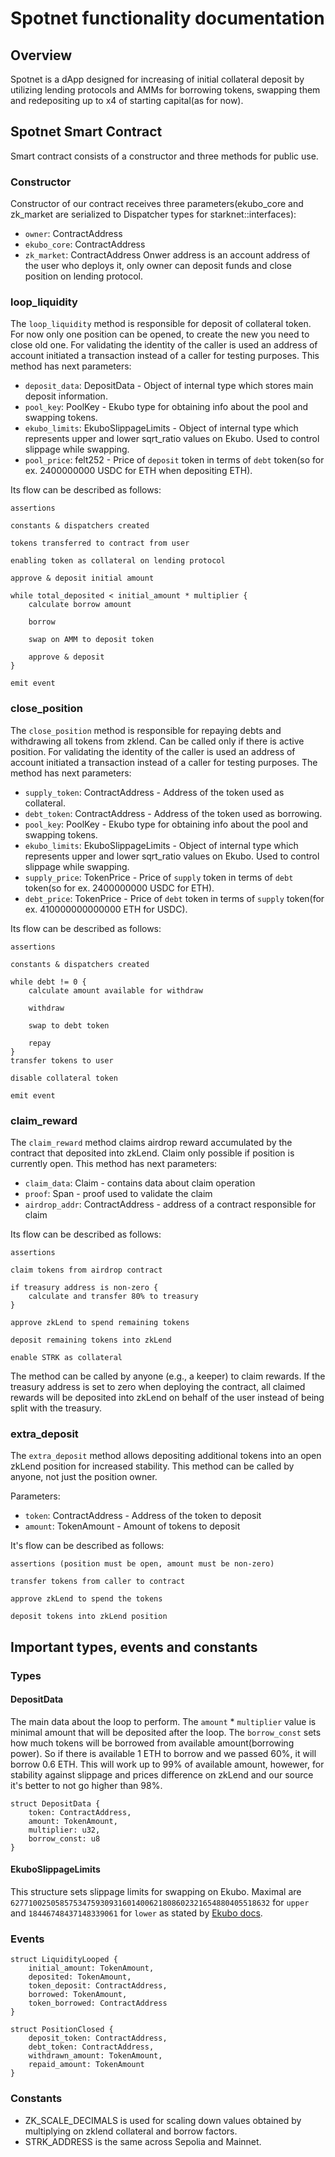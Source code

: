 # Spotnet functionality documentation

## Overview
Spotnet is a dApp designed for increasing of initial collateral deposit by utilizing lending 
protocols and AMMs for borrowing tokens, swapping them and redepositing up to x4 of starting capital(as for now).

## Spotnet Smart Contract
Smart contract consists of a constructor and three methods for public use.

### Constructor
Constructor of our contract receives three parameters(ekubo_core and zk_market are serialized to Dispatcher types for starknet::interfaces):
* `owner`: ContractAddress
* `ekubo_core`: ContractAddress
* `zk_market`: ContractAddress
Onwer address is an account address of the user who deploys it, only owner can deposit funds and close position on lending protocol.

### loop_liquidity
The `loop_liquidity` method is responsible for deposit of collateral token. For now only one position can be opened, to create the new you need to close old one.
For validating the identity of the caller is used an address of account initiated a transaction instead of a caller for testing purposes.
This method has next parameters:
* `deposit_data`: DepositData - Object of internal type which stores main deposit information.
* `pool_key`: PoolKey - Ekubo type for obtaining info about the pool and swapping tokens.
* `ekubo_limits`: EkuboSlippageLimits - Object of internal type which represents upper and lower sqrt_ratio values on Ekubo. Used to control slippage while swapping.
* `pool_price`: felt252 - Price of `deposit` token in terms of `debt` token(so for ex. 2400000000 USDC for ETH when depositing ETH).

Its flow can be described as follows:

```
assertions

constants & dispatchers created

tokens transferred to contract from user

enabling token as collateral on lending protocol

approve & deposit initial amount

while total_deposited < initial_amount * multiplier {
    calculate borrow amount

    borrow

    swap on AMM to deposit token

    approve & deposit
}

emit event
```

### close_position
The `close_position` method is responsible for repaying debts and withdrawing all tokens from zklend. Can be called only if there is active position. For validating the 
identity of the caller is used an address of account initiated a transaction instead of a caller for testing purposes.
The method has next parameters:
* `supply_token`: ContractAddress - Address of the token used as collateral.
* `debt_token`: ContractAddress - Address of the token used as borrowing.
* `pool_key`: PoolKey - Ekubo type for obtaining info about the pool and swapping tokens.
* `ekubo_limits`: EkuboSlippageLimits - Object of internal type which represents upper and lower sqrt_ratio values on Ekubo. Used to control slippage while swapping.
* `supply_price`: TokenPrice - Price of `supply` token in terms of `debt` token(so for ex. 2400000000 USDC for ETH).
* `debt_price`: TokenPrice - Price of `debt` token in terms of `supply` token(for ex. 410000000000000 ETH for USDC).

Its flow can be described as follows:
```
assertions

constants & dispatchers created

while debt != 0 {
    calculate amount available for withdraw

    withdraw

    swap to debt token

    repay
}
transfer tokens to user

disable collateral token

emit event
```

### claim_reward
The `claim_reward` method claims airdrop reward accumulated by the contract that deposited into zkLend. Claim only possible if position is currently open.
This method has next parameters:
* `claim_data`: Claim - contains data about claim operation
* `proof`: Span<felt252> - proof used to validate the claim
* `airdrop_addr`: ContractAddress - address of a contract responsible for claim

Its flow can be described as follows:

```
assertions

claim tokens from airdrop contract

if treasury address is non-zero {
    calculate and transfer 80% to treasury
}

approve zkLend to spend remaining tokens

deposit remaining tokens into zkLend

enable STRK as collateral
```

The method can be called by anyone (e.g., a keeper) to claim rewards. If the treasury address is set to zero when deploying the contract, all claimed rewards will be deposited into zkLend on behalf of the user instead of being split with the treasury.


### extra_deposit

The `extra_deposit` method allows depositing additional tokens into an open zkLend position for increased stability. This method can be called by anyone, not just the position owner.

Parameters:
* `token`: ContractAddress - Address of the token to deposit 
* `amount`: TokenAmount - Amount of tokens to deposit

It's flow can be described as follows:

```
assertions (position must be open, amount must be non-zero)

transfer tokens from caller to contract

approve zkLend to spend the tokens

deposit tokens into zkLend position
```

## Important types, events and constants
### Types
#### DepositData
The main data about the loop to perform. The `amount` * `multiplier` value is minimal amount that will be deposited after the loop.
The `borrow_const` sets how much tokens will be borrowed from available amount(borrowing power). So if there is available 1 ETH to borrow and we passed 60%, it will borrow 0.6 ETH.
This will work up to 99% of available amount, howewer, for stability against slippage and prices difference on zkLend and our source it's better to not go higher than 98%.

```
struct DepositData {
    token: ContractAddress,
    amount: TokenAmount,
    multiplier: u32,
    borrow_const: u8
}
```

#### EkuboSlippageLimits
This structure sets slippage limits for swapping on Ekubo. Maximal are `6277100250585753475930931601400621808602321654880405518632` for `upper` and `18446748437148339061` for `lower` as stated by [Ekubo docs](https://docs.ekubo.org/integration-guides/reference/error-codes#limit_mag).

### Events
```
struct LiquidityLooped {
    initial_amount: TokenAmount,
    deposited: TokenAmount,
    token_deposit: ContractAddress,
    borrowed: TokenAmount,
    token_borrowed: ContractAddress
}
```
```
struct PositionClosed {
    deposit_token: ContractAddress,
    debt_token: ContractAddress,
    withdrawn_amount: TokenAmount,
    repaid_amount: TokenAmount
}
```

### Constants
* ZK_SCALE_DECIMALS is used for scaling down values obtained by multiplying on zklend collateral and borrow factors.
* STRK_ADDRESS is the same across Sepolia and Mainnet.
